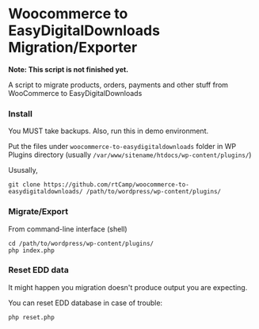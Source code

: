 Woocommerce to EasyDigitalDownloads Migration/Exporter
=========================================================

**Note: This script is not finished yet.**


A script to migrate products, orders, payments and other stuff from WooCommerce to EasyDigitalDownloads

### Install

You MUST take backups. Also, run this in demo environment.

Put the files under `woocommerce-to-easydigitaldownloads` folder in WP Plugins directory (usually `/var/www/sitename/htdocs/wp-content/plugins/`)

Ususally, 

```
git clone https://github.com/rtCamp/woocommerce-to-easydigitaldownloads/ /path/to/wordpress/wp-content/plugins/
```

### Migrate/Export

From command-line interface (shell)

```
cd /path/to/wordpress/wp-content/plugins/
php index.php
```

### Reset EDD data

It might happen you migration doesn't produce output you are expecting.

You can reset EDD database in case of trouble: 

```
php reset.php
```
